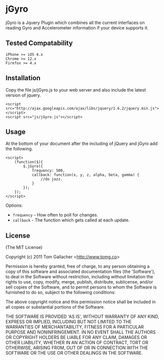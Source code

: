 # jGyro

jGyro is a Jquery Plugin which combines all the current interfaces on reading Gyro and Accelerometer information if your
device supports it.

## Tested Compatability
	iPhone >= iOS 4.x
	Chrome >= 12.x
	Firefox >= 4.x

## Installation
Copy the file js/jGyro.js to your web server and also include the latest version of jquery.

	<script src="http://ajax.googleapis.com/ajax/libs/jquery/1.6.2/jquery.min.js"></script>
	<script src="js/jGyro.js"></script>

## Usage

At the bottom of your document after the including of jQuery and jGyro add the following.
	
	<script>
		(function($){
			$.jGyro({
				frequency: 500,
				callback: function(x, y, z, alpha, beta, gamma) {
					//do jazz.
				}	
			});
		});
	</script>

Options:

- `frequency` - How often to poll for changes.
- `callback` - The function which gets called at each update.


## License

(The MIT License)

Copyright (c) 2011 Tom Gallacher &lt;<http://www.tomg.co>&gt;

Permission is hereby granted, free of charge, to any person obtaining
a copy of this software and associated documentation files (the
'Software'), to deal in the Software without restriction, including
without limitation the rights to use, copy, modify, merge, publish,
distribute, sublicense, and/or sell copies of the Software, and to
permit persons to whom the Software is furnished to do so, subject to
the following conditions:

The above copyright notice and this permission notice shall be
included in all copies or substantial portions of the Software.

THE SOFTWARE IS PROVIDED 'AS IS', WITHOUT WARRANTY OF ANY KIND,
EXPRESS OR IMPLIED, INCLUDING BUT NOT LIMITED TO THE WARRANTIES OF
MERCHANTABILITY, FITNESS FOR A PARTICULAR PURPOSE AND NONINFRINGEMENT.
IN NO EVENT SHALL THE AUTHORS OR COPYRIGHT HOLDERS BE LIABLE FOR ANY
CLAIM, DAMAGES OR OTHER LIABILITY, WHETHER IN AN ACTION OF CONTRACT,
TORT OR OTHERWISE, ARISING FROM, OUT OF OR IN CONNECTION WITH THE
SOFTWARE OR THE USE OR OTHER DEALINGS IN THE SOFTWARE.
